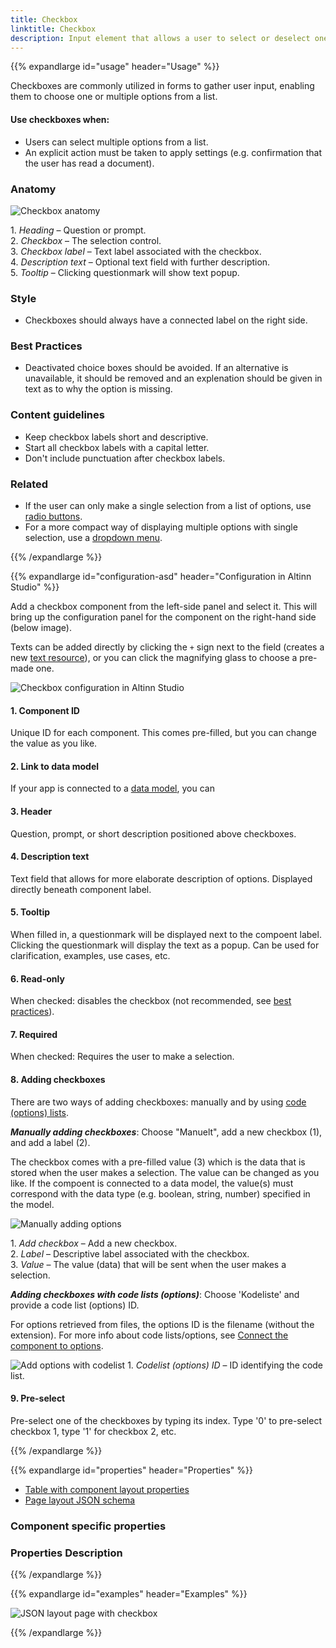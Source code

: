 ```yaml
---
title: Checkbox
linktitle: Checkbox
description: Input element that allows a user to select or deselect one or more options
---
```


{{% expandlarge id="usage" header="Usage" %}}

Checkboxes are commonly utilized in forms to gather user input,
 enabling them to choose one or multiple options from a list.
 
 #### Use checkboxes when:
 * Users can select multiple options from a list.
 * An explicit action must be taken to apply settings (e.g. confirmation that the user has read a document).

### Anatomy

![Checkbox anatomy](Checkbox-anatomy.png)

1\. *Heading* – Question or prompt.  
2\. *Checkbox* – The selection control.  
3\. *Checkbox label* – Text label associated with the checkbox.  
4\. *Description text* – Optional text field with further description.  
5\. *Tooltip* – Clicking questionmark will show text popup.

### Style

* Checkboxes should always have a connected label on the right side.

### Best Practices

* Deactivated choice boxes should be avoided.
 If an alternative is unavailable, it should be removed and an explenation should be given in text as to why the option is missing.

 ### Content guidelines

* Keep checkbox labels short and descriptive.
* Start all checkbox labels with a capital letter.
* Don't include punctuation after checkbox labels.

### Related

* If the user can only make a single selection from a list of options, use [radio buttons](../radio-buttons).
* For a more compact way of displaying multiple options with single selection, use a [dropdown menu](../dropdown).

{{% /expandlarge %}}

{{% expandlarge id="configuration-asd" header="Configuration in Altinn Studio" %}}

Add a checkbox component from the left-side panel and select it. This will bring up the configuration panel for the component on the right-hand side (below image).

Texts can be added directly by clicking the `+` sign next to the field
 (creates a new [text resource](/app/development/ux/texts/#add-and-change-texts-in-an-application)), or you can click the magnifying glass to choose a pre-made one.

![Checkbox configuration in Altinn Studio](Checkbox-settings-anatomy.png)

#### 1. Component ID
Unique ID for each component. This comes pre-filled, but you can change the value as you like.

#### 2. Link to data model
If your app is connected to a [data model](/app/development/data/data-modeling#data-models), you can 

#### 3. Header
Question, prompt, or short description positioned above checkboxes.

#### 4. Description text
Text field that allows for more elaborate description of options. Displayed directly beneath component label.

#### 5. Tooltip
When filled in, a questionmark will be displayed next to the compoent label. Clicking the questionmark will display the text as a popup.
Can be used for clarification, examples, use cases, etc.

#### 6. Read-only
When checked: disables the checkbox (not recommended, see [best practices](#best-practices)).

#### 7. Required
When checked: Requires the user to make a selection.

#### 8. Adding checkboxes
There are two ways of adding checkboxes: manually and by using [code (options) lists](/app/development/data/options/).

***Manually adding checkboxes***: Choose "Manuelt", add a new checkbox (1), and add a label (2).

The checkbox comes with a pre-filled value (3) which is the data that is stored when the user makes a selection.
 The value can be changed as you like.
 If the compoent is connected to a data model, the value(s) must correspond with the data type (e.g. boolean, string, number) specified in the model.

![Manually adding options](manually-add-options.png)

1\. *Add checkbox* – Add a new checkbox.  
2\. *Label* – Descriptive label associated with the checkbox.   
3\. *Value* – The value (data) that will be sent when the user makes a selection.
  

***Adding checkboxes with code lists (options)***: Choose 'Kodeliste' and provide a code list (options) ID.

For options retrieved from files, the options ID is the filename (without the extension).
For more info about code lists/options, see [Connect the component to options](/app/development/data/options/#connect-the-component-to-options-code-list).

![Add options with codelist](add-options-with-codelist.png)
1\. *Codelist (options) ID* – ID identifying the code list.

#### 9. Pre-select
Pre-select one of the checkboxes by typing its index.
Type '0' to pre-select checkbox 1, type '1' for checkbox 2, etc.

{{% /expandlarge %}}

{{% expandlarge id="properties" header="Properties" %}}

* [Table with component layout properties](../#expandable-components-code)
* [Page layout JSON schema](https://altinncdn.no/schemas/json/layout/layout.schema.v1.json)

### Component specific properties


### Properties Description

{{% /expandlarge %}}


{{% expandlarge id="examples" header="Examples" %}}

![JSON layout page with checkbox](checkbox-json-layout.png)

{{% /expandlarge %}}
